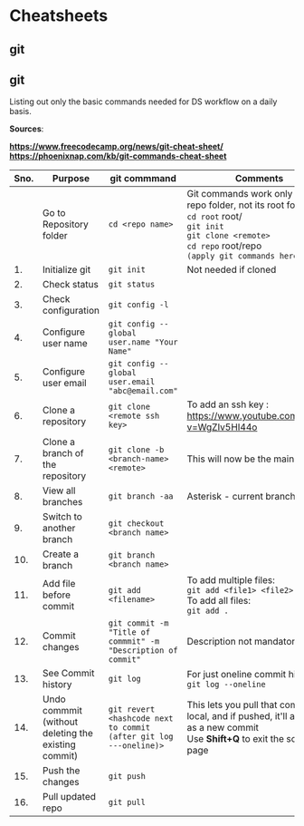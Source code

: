 # Cheatsheets
## git

## git
Listing out only the basic commands needed for DS workflow on a daily basis.

**Sources**:

**https://www.freecodecamp.org/news/git-cheat-sheet/<br>https://phoenixnap.com/kb/git-commands-cheat-sheet**  


|Sno.|Purpose                      |git commmand                |Comments|
|----|---------                        |------------                |--------|
|    |Go to Repository folder          |``cd <repo name>``          |Git commands work only inside repo folder, not its root folder<br>``cd root``      root/<br>``git init``<br>``git clone <remote>``<br>``cd repo``      root/repo<br> ``(apply git commands here)``|
|1.  |Initialize git                   |``git init ``               |Not needed if cloned|
|2.  |Check status                     |``git status ``             ||
|3.  |Check configuration              |``git config -l``           ||
|4.  |Configure user name              |``git config --global user.name "Your Name"``||
|5.  |Configure user email             |``git config --global user.email "abc@email.com"``||
|6.  |Clone a repository               |``git clone <remote ssh key>``|To add an ssh key : <br>https://www.youtube.com/watch?v=WgZIv5HI44o|
|7.  |Clone a branch of the repository |``git clone -b <branch-name> <remote>``| This will now be the main branch|
|8.  |View all branches                |``git branch -aa``| Asterisk - current branch |
|9.  |Switch to another branch         |``git checkout <branch name>``||
|10. |Create a branch                  |``git branch <branch name>``||
|11. |Add file before commit           |``git add <filename>``|To add multiple files:<br>``git add <file1> <file2> <...>``<br>To add all files:<br>``git add .``|
|12. |Commit changes                   |``git commit -m "Title of commmit" -m "Description of commit"``|Description not mandatory|
|13. |See Commit history               |``git log``| For just oneline commit history:<br>``git log --oneline``|
|14. |Undo commmit (without deleting the existing commit)|``git revert <hashcode next to commit (after git log ---oneline)>``|This lets you pull that commit to local, and if pushed, it'll appear as a new commit<br>Use **Shift+Q** to exit the script page|
|15. |Push the changes                 |``git push``||
|16. |Pull updated repo                |``git pull``||




 
